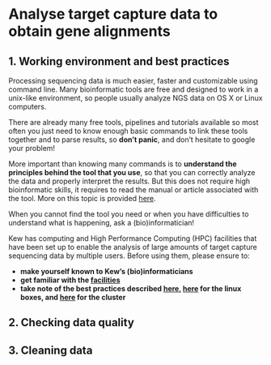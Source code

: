 # **Analyse target capture data to obtain gene alignments**
  
## **1. Working environment and best practices**

Processing sequencing data is much easier, faster and customizable using command line. Many bioinformatic tools are free and designed to work in a unix-like environment, so people usually analyze NGS data on OS X or Linux computers.  
  
There are already many free tools, pipelines and tutorials available so most often you just need to know enough basic commands to link these tools together and to parse results, so **don’t panic**, and don’t hesitate to google your problem!  
  
More important than knowing many commands is to **understand the principles behind the tool that you use**, so that you can correctly analyze the data and properly interpret the results. But this does not require high bioinformatic skills, it requires to read the manual or article associated with the tool. More on this topic is provided [here](http://rbg-kew-bioinformatics-utils.readthedocs.io/en/latest/cluster/cluster-tips/).  
  
When you cannot find the tool you need or when you have difficulties to understand what is happening, ask a (bio)informatician!  
  
Kew has computing and High Performance Computing (HPC) facilities that have been set up to enable the analysis of large amounts of target capture sequencing data by multiple users. Before using them, please ensure to:  
  
- **make yourself known to Kew’s (bio)informaticians** 
- **get familiar with the [facilities](http://rbg-kew-bioinformatics-utils.readthedocs.io/en/latest/Machines/)** 
- **take note of the best practices described [here](http://rbg-kew-bioinformatics-utils.readthedocs.io/en/latest/best-practice/Best_practice/), [here](http://rbg-kew-bioinformatics-utils.readthedocs.io/en/latest/utils/logging-jobs/) for the linux boxes, and [here](http://rbg-kew-bioinformatics-utils.readthedocs.io/en/latest/cluster/__intro/) for the cluster**

## **2. Checking data quality**
## **3. Cleaning data**

